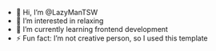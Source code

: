 - 👋 Hi, I’m @LazyManTSW
- 👀 I’m interested in relaxing
- 🌱 I’m currently learning frontend development
- ⚡ Fun fact: I’m not creative person, so I used this template 


